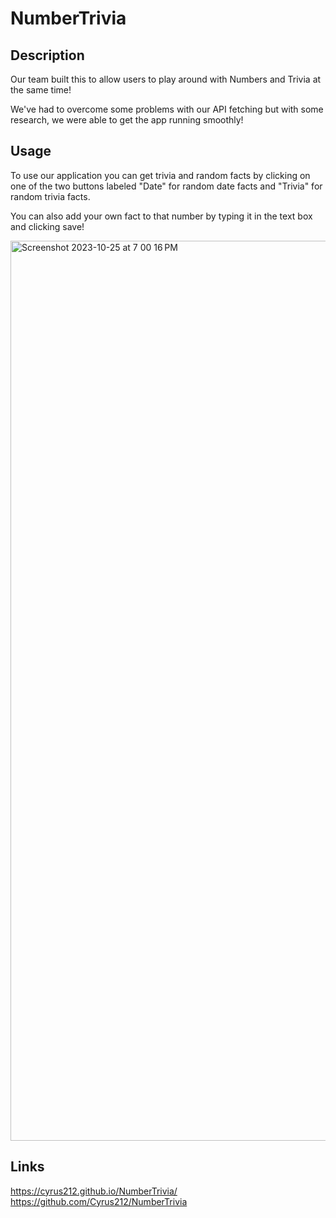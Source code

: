 # NumberTrivia

## Description

Our team built this to allow users to play around with Numbers and Trivia at the same time!

We've had to overcome some problems with our API fetching but with some research, we were able to get the app running smoothly!

## Usage

To use our application you can get trivia and random facts by clicking on one of the two buttons labeled "Date" for random date facts and "Trivia" for random trivia facts.

You can also add your own fact to that number by typing it in the text box and clicking save!

<img width="1440" alt="Screenshot 2023-10-25 at 7 00 16 PM" src="https://github.com/Cyrus212/NumberTrivia/assets/90412259/0e847e9e-a551-4702-9e00-e6c675c05283">


## Links

https://cyrus212.github.io/NumberTrivia/
https://github.com/Cyrus212/NumberTrivia

